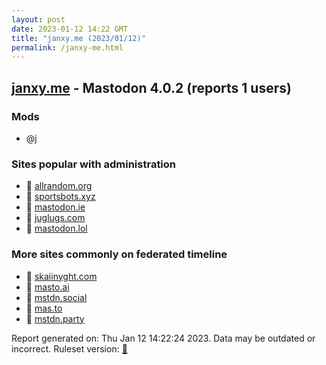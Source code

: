 ```yaml
---
layout: post
date: 2023-01-12 14:22 GMT
title: "janxy.me (2023/01/12)"
permalink: /janxy-me.html
---
```


## [janxy.me](https://janxy.me) - Mastodon 4.0.2 (reports 1 users)

### Mods
 * @j

### Sites popular with administration

* 🐘 [allrandom.org](/allrandom-org.html)
* 🐘 [sportsbots.xyz](/sportsbots-xyz.html)
* 🐘 [mastodon.ie](/mastodon-ie.html)
* 🐘 [juglugs.com](/juglugs-com.html)
* 🐘 [mastodon.lol](/mastodon-lol.html)

### More sites commonly on federated timeline

* 🐘 [skaiinyght.com](/skaiinyght-com.html)
* 🐘 [masto.ai](/masto-ai.html)
* 🐘 [mstdn.social](/mstdn-social.html)
* 🐘 [mas.to](/mas-to.html)
* 🐘 [mstdn.party](/mstdn-party.html)

Report generated on: Thu Jan 12 14:22:24 2023. Data may be outdated or incorrect.
Ruleset version: [🧁](/version-cupcake)
